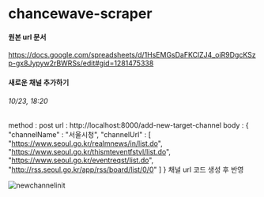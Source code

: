 # chancewave-scraper
#### 원본 url 문서
https://docs.google.com/spreadsheets/d/1HsEMGsDaFKClZJ4_oiR9DgcKSzp-gx8Jypyw2rBWRSs/edit#gid=1281475338

#### 새로운 채널 추가하기 
###### 10/23, 18:20
method : post
url : http://localhost:8000/add-new-target-channel
body : 
{
    "channelName" : "서울시청",
    "channelUrl" : [
        "https://www.seoul.go.kr/realmnews/in/list.do", 
        "https://www.seoul.go.kr/thismteventfstvl/list.do", 
        "https://www.seoul.go.kr/eventreqst/list.do", 
        "http://rss.seoul.go.kr/app/rss/board/list/0/0"
    ]
}
채널 url 코드 생성 후 반영

![newchannelinit](https://user-images.githubusercontent.com/48904372/138550628-7f5b0e4d-70ce-4ce6-8811-362033f7b402.png)

